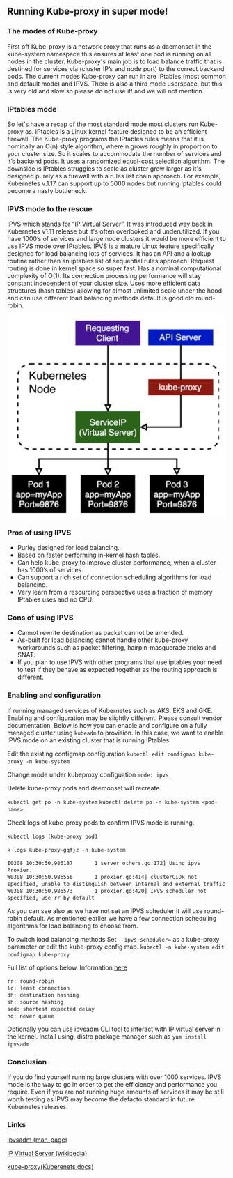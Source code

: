 ## Running Kube-proxy in super mode!

### The modes of Kube-proxy
First off Kube-proxy is a network proxy that runs as a daemonset in the kube-system namespace this ensures at least one pod is running on all nodes in the cluster.
Kube-proxy's main job is to load balance traffic that is destined for services via (cluster IP’s and node port) to the correct backend pods. The current modes Kube-proxy can run in are IPtables (most common and default mode) and IPVS. There is also a third mode userspace, but this is very old and slow so please do not use it! and we will not mention.

### IPtables mode
So let's have a recap of the most standard mode most clusters run Kube-proxy as.
IPtables is a Linux kernel feature designed to be an efficient firewall. The Kube-proxy programs the IPtables rules means that it is nominally an O(n) style algorithm, where n grows roughly in proportion to your cluster size. So it scales to accommodate the number of services and it’s backend pods. It uses a randomized equal-cost selection algorithm. The downside is IPtables struggles to scale as cluster grow larger as it's designed purely as a firewall with a rules list chain approach. For example, Kubernetes v.1.17 can support up to 5000 nodes but running Iptables could become a nasty bottleneck.

### IPVS mode to the rescue
IPVS which stands for “IP Virtual Server”. It was introduced way back in Kubernetes v1.11 release but it's often overlooked and underutilized.
If you have 1000’s of services and large node clusters it would be more efficient to use IPVS mode over IPtables. IPVS is a mature Linux feature specifically designed for load balancing lots of services. It has an API and a lookup routine rather than an iptables list of sequential rules approach. Request routing is done in kernel space so super fast.
Has a nominal computational complexity of O(1). Its connection processing performance will stay constant independent of your cluster size. Uses more efficient data structures (hash tables) allowing for almost unlimited scale under the hood and can use different load balancing methods default is good old round-robin.

![image of kube-ipvs-mode](/images/ipvs-mode/kube-in-ipvs.png)

### Pros of using IPVS 
- Purley designed for load balancing.
- Based on faster performing in-kernel hash tables.
- Can help kube-proxy to improve cluster performance, when a cluster has 1000’s of services.
- Can support a rich set of connection scheduling algorithms for load balancing.
- Very learn from a resourcing perspective uses a fraction of memory IPtables uses and no CPU.

### Cons of using IPVS 
- Cannot rewrite destination as packet cannot be amended.
- As-built for load balancing cannot handle other kube-proxy workarounds such as packet filtering, hairpin-masquerade tricks and SNAT.
- If you plan to use IPVS with other programs that use iptables your need to test if they behave as expected together as the routing approach is different.

### Enabling and configuration

If running managed services of Kubernetes such as AKS, EKS and GKE. Enabling and configuration may be slightly different. Please consult vendor documentation.
Below is how you can enable and configure on a fully managed cluster using `kubeadm` to provision. In this case, we want to enable IPVS mode on an existing cluster that is running IPtables.

Edit the existing configmap configuration
```kubectl edit configmap kube-proxy -n kube-system```

Change mode under kubeproxy configuation
```mode: ipvs```

Delete kube-proxy pods and daemonset will recreate.

```kubectl get po -n kube-system```
```kubectl delete po -n kube-system <pod-name>```

Check logs of kube-proxy pods to confirm IPVS mode is running.

```kubectl logs [kube-proxy pod]```

```k logs kube-proxy-gqfjz -n kube-system```
```I0308 10:30:50.986140       1 node.go:135] Successfully retrieved node IP: 10.0.2.15
I0308 10:30:50.986187       1 server_others.go:172] Using ipvs Proxier.
W0308 10:30:50.986556       1 proxier.go:414] clusterCIDR not specified, unable to distinguish between internal and external traffic
W0308 10:30:50.986573       1 proxier.go:420] IPVS scheduler not specified, use rr by default
```

As you can see also as we have not set an IPVS scheduler it will use round-robin default.
As mentioned earlier we have a few connection scheduling algorithms for load balancing to choose from.

To switch load balancing methods 
Set  ```--ipvs-scheduler=``` as a kube-proxy parameter or edit the kube-proxy config map.
```kubectl -n kube-system edit configmap kube-proxy```

Full list of options below. Information [here](https://www.keepalived.org/doc/scheduling_algorithms.html)
```
rr: round-robin
lc: least connection
dh: destination hashing
sh: source hashing
sed: shortest expected delay
nq: never queue
```
Optionally you can use ipvsadm CLI tool to interact with IP virtual server in the kernel. Install using, distro package manager such as ```yum install ipvsadm```

### Conclusion 

If you do find yourself running large clusters with over 1000 services. IPVS mode is the way to go in order to get the efficiency and performance you require. Even if you are not running huge amounts of services it may be still worth testing as IPVS may become the defacto standard in future Kubernetes releases.

### Links 
[ipvsadm (man-page)](https://linux.die.net/man/8/ipvsadm)

[IP Virtual Server (wikipedia)](https://en.wikipedia.org/wiki/IP_Virtual_Server)

[kube-proxy(Kuberenets docs)](https://kubernetes.io/docs/reference/command-line-tools-reference/kube-proxy/)


